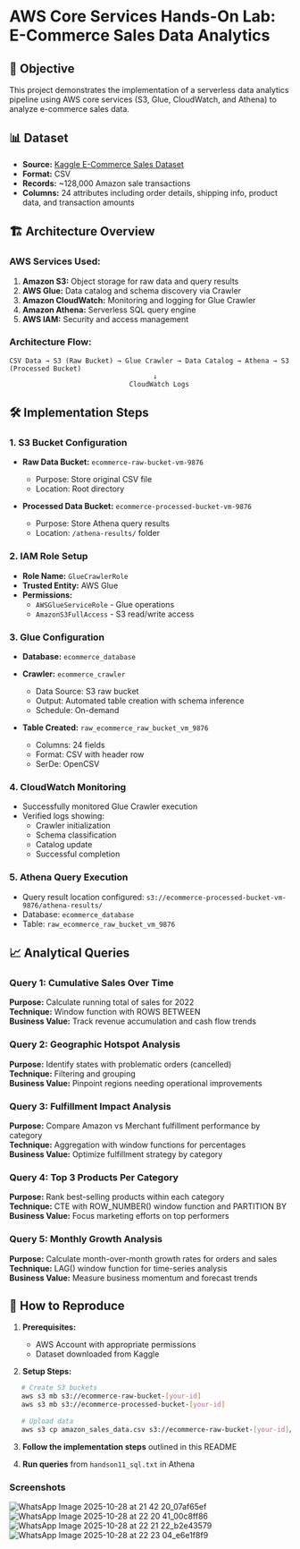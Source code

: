 # AWS Core Services Hands-On Lab: E-Commerce Sales Data Analytics

## 🎯 Objective
This project demonstrates the implementation of a serverless data analytics pipeline using AWS core services (S3, Glue, CloudWatch, and Athena) to analyze e-commerce sales data.

## 📊 Dataset
- **Source:** [Kaggle E-Commerce Sales Dataset](https://www.kaggle.com/datasets/thedevastator/unlock-profits-with-e-commerce-sales-data)
- **Format:** CSV
- **Records:** ~128,000 Amazon sale transactions
- **Columns:** 24 attributes including order details, shipping info, product data, and transaction amounts

## 🏗️ Architecture Overview

### AWS Services Used:
1. **Amazon S3:** Object storage for raw data and query results
2. **AWS Glue:** Data catalog and schema discovery via Crawler
3. **Amazon CloudWatch:** Monitoring and logging for Glue Crawler
4. **Amazon Athena:** Serverless SQL query engine
5. **AWS IAM:** Security and access management

### Architecture Flow:
```
CSV Data → S3 (Raw Bucket) → Glue Crawler → Data Catalog → Athena → S3 (Processed Bucket)
                                    ↓
                              CloudWatch Logs
```

## 🛠️ Implementation Steps

### 1. S3 Bucket Configuration
- **Raw Data Bucket:** `ecommerce-raw-bucket-vm-9876`
  - Purpose: Store original CSV file
  - Location: Root directory
  
- **Processed Data Bucket:** `ecommerce-processed-bucket-vm-9876`
  - Purpose: Store Athena query results
  - Location: `/athena-results/` folder

### 2. IAM Role Setup
- **Role Name:** `GlueCrawlerRole`
- **Trusted Entity:** AWS Glue
- **Permissions:**
  - `AWSGlueServiceRole` - Glue operations
  - `AmazonS3FullAccess` - S3 read/write access

### 3. Glue Configuration
- **Database:** `ecommerce_database`
- **Crawler:** `ecommerce_crawler`
  - Data Source: S3 raw bucket
  - Output: Automated table creation with schema inference
  - Schedule: On-demand
  
- **Table Created:** `raw_ecommerce_raw_bucket_vm_9876`
  - Columns: 24 fields
  - Format: CSV with header row
  - SerDe: OpenCSV

### 4. CloudWatch Monitoring
- Successfully monitored Glue Crawler execution
- Verified logs showing:
  - Crawler initialization
  - Schema classification
  - Catalog update
  - Successful completion

### 5. Athena Query Execution
- Query result location configured: `s3://ecommerce-processed-bucket-vm-9876/athena-results/`
- Database: `ecommerce_database`
- Table: `raw_ecommerce_raw_bucket_vm_9876`

## 📈 Analytical Queries

### Query 1: Cumulative Sales Over Time
**Purpose:** Calculate running total of sales for 2022  
**Technique:** Window function with ROWS BETWEEN  
**Business Value:** Track revenue accumulation and cash flow trends

### Query 2: Geographic Hotspot Analysis
**Purpose:** Identify states with problematic orders (cancelled)  
**Technique:** Filtering and grouping  
**Business Value:** Pinpoint regions needing operational improvements

### Query 3: Fulfillment Impact Analysis
**Purpose:** Compare Amazon vs Merchant fulfillment performance by category  
**Technique:** Aggregation with window functions for percentages  
**Business Value:** Optimize fulfillment strategy by category

### Query 4: Top 3 Products Per Category
**Purpose:** Rank best-selling products within each category  
**Technique:** CTE with ROW_NUMBER() window function and PARTITION BY  
**Business Value:** Focus marketing efforts on top performers

### Query 5: Monthly Growth Analysis
**Purpose:** Calculate month-over-month growth rates for orders and sales  
**Technique:** LAG() window function for time-series analysis  
**Business Value:** Measure business momentum and forecast trends



## 🚀 How to Reproduce

1. **Prerequisites:**
   - AWS Account with appropriate permissions
   - Dataset downloaded from Kaggle

2. **Setup Steps:**
```bash
   # Create S3 buckets
   aws s3 mb s3://ecommerce-raw-bucket-[your-id]
   aws s3 mb s3://ecommerce-processed-bucket-[your-id]
   
   # Upload data
   aws s3 cp amazon_sales_data.csv s3://ecommerce-raw-bucket-[your-id]/
```

3. **Follow the implementation steps** outlined in this README

4. **Run queries** from `handson11_sql.txt` in Athena




### **Screenshots**
![WhatsApp Image 2025-10-28 at 21 42 20_07af65ef](https://github.com/user-attachments/assets/3506faf8-03c3-490e-a2f7-5da881d18faf)
![WhatsApp Image 2025-10-28 at 22 20 41_00c8ff86](https://github.com/user-attachments/assets/34132cc7-a18c-4cf1-8cad-505383c12156)
![WhatsApp Image 2025-10-28 at 22 21 22_b2e43579](https://github.com/user-attachments/assets/f51a4e72-26ad-43e2-ba1f-978ed840ae33)
![WhatsApp Image 2025-10-28 at 22 23 04_e6e1f8f9](https://github.com/user-attachments/assets/96ee34a4-b0e0-49cb-a413-58f9a567db04)


